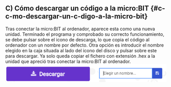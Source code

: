 ## C) Cómo descargar un código a la micro:BIT {#c-c-mo-descargar-un-c-digo-a-la-micro-bit}

Tras conectar la micro:BIT al ordenador, aparece esta como una nueva unidad. Terminado el programa y comprobado su correcto funcionamiento, se debe pulsar sobre el icono de descarga, lo que copia el código al ordenador con un nombre por defecto. Otra opción es introducir el nombre elegido en la caja situada al lado del icono del disco y pulsar sobre este para descargar. Ya solo queda copiar el fichero con extensión .hex a la unidad que apreció tras conectar la micro:BIT al ordenador.![](images/image32.png)